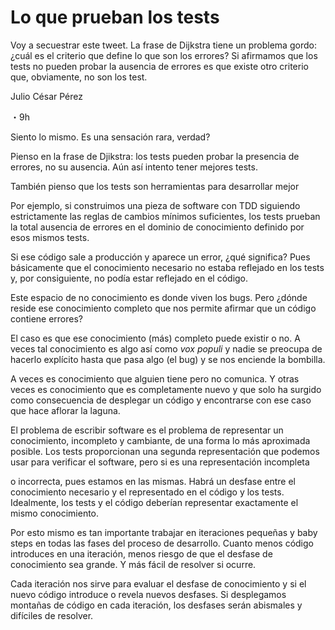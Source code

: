 # Lo que prueban los tests

Voy a secuestrar este tweet. La frase de Dijkstra tiene un problema gordo: ¿cuál es el criterio que define lo que son los errores? Si afirmamos que los tests no pueden probar la ausencia de errores es que existe otro criterio que, obviamente, no son los test.

Julio César Pérez

・9h

Siento lo mismo. Es una sensación rara, verdad?

Pienso en la frase de Djikstra: los tests pueden probar la presencia de errores, no su ausencia. Aún así intento tener mejores tests.

También pienso que los tests son herramientas para desarrollar mejor

Por ejemplo, si construimos una pieza de software con TDD siguiendo estrictamente las reglas de cambios mínimos suficientes, los tests prueban la total ausencia de errores en el dominio de conocimiento definido por esos mismos tests.

Si ese código sale a producción y aparece un error, ¿qué significa? Pues básicamente que el conocimiento necesario no estaba reflejado en los tests y, por consiguiente, no podía estar reflejado en el código.

Este espacio de no conocimiento es donde viven los bugs. Pero ¿dónde reside ese conocimiento completo que nos permite afirmar que un código contiene errores?

El caso es que ese conocimiento (más) completo puede existir o no. A veces tal conocimiento es algo así como _vox populi_ y nadie se preocupa de hacerlo explícito hasta que pasa algo (el bug) y se nos enciende la bombilla.

A veces es conocimiento que alguien tiene pero no comunica. Y otras veces es conocimiento que es completamente nuevo y que solo ha surgido como consecuencia de desplegar un código y encontrarse con ese caso que hace aflorar la laguna.

El problema de escribir software es el problema de representar un conocimiento, incompleto y cambiante, de una forma lo más aproximada posible. Los tests proporcionan una segunda representación que podemos usar para verificar el software, pero si es una representación incompleta

o incorrecta, pues estamos en las mismas. Habrá un desfase entre el conocimiento necesario y el representado en el código y los tests. Idealmente, los tests y el código deberían representar exactamente el mismo conocimiento.

Por esto mismo es tan importante trabajar en iteraciones pequeñas y baby steps en todas las fases del proceso de desarrollo. Cuanto menos código introduces en una iteración, menos riesgo de que el desfase de conocimiento sea grande. Y más fácil de resolver si ocurre.

Cada iteración nos sirve para evaluar el desfase de conocimiento y si el nuevo código introduce o revela nuevos desfases. Si desplegamos montañas de código en cada iteración, los desfases serán abismales y difíciles de resolver.